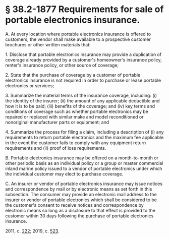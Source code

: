 # § 38.2-1877 Requirements for sale of portable electronics insurance.

<p>A. At every location where portable electronics insurance is offered to customers, the vendor shall make available to a prospective customer brochures or other written materials that:</p><p>1. Disclose that portable electronics insurance may provide a duplication of coverage already provided by a customer's homeowner's insurance policy, renter's insurance policy, or other source of coverage;</p><p>2. State that the purchase of coverage by a customer of portable electronics insurance is not required in order to purchase or lease portable electronics or services;</p><p>3. Summarize the material terms of the insurance coverage, including: (i) the identity of the insurer; (ii) the amount of any applicable deductible and how it is to be paid; (iii) benefits of the coverage; and (iv) key terms and conditions of coverage such as whether portable electronics may be repaired or replaced with similar make and model reconditioned or nonoriginal manufacturer parts or equipment; and</p><p>4. Summarize the process for filing a claim, including a description of (i) any requirements to return portable electronics and the maximum fee applicable in the event the customer fails to comply with any equipment return requirements and (ii) proof of loss requirements.</p><p>B. Portable electronics insurance may be offered on a month-to-month or other periodic basis as an individual policy or a group or master commercial inland marine policy issued to a vendor of portable electronics under which the individual customer may elect to purchase coverage.</p><p>C. An insurer or vendor of portable electronics insurance may issue notices and correspondence by mail or by electronic means as set forth in this subsection. The consumer may provide an electronic mail address to the insurer or vendor of portable electronics which shall be considered to be the customer's consent to receive notices and correspondence by electronic means so long as a disclosure to that effect is provided to the customer within 30 days following the purchase of portable electronics insurance.</p><p>2011, c. <a href='http://lis.virginia.gov/cgi-bin/legp604.exe?111+ful+CHAP0222'>222</a>; 2019, c. <a href='http://lis.virginia.gov/cgi-bin/legp604.exe?191+ful+CHAP0523'>523</a>.</p>